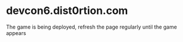 # devcon6.dist0rtion.com

The game is being deployed, refresh the page regularly until the game appears
